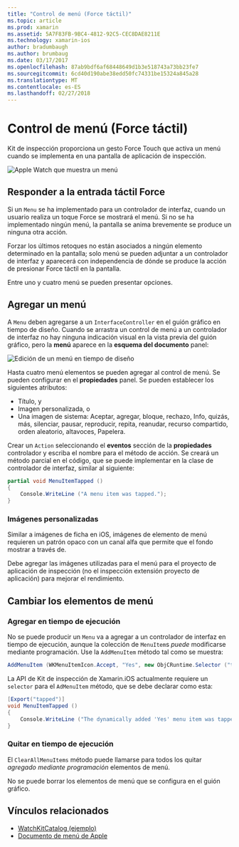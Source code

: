 ```yaml
---
title: "Control de menú (Force táctil)"
ms.topic: article
ms.prod: xamarin
ms.assetid: 5A7F83FB-9BC4-4812-92C5-CEC8DAE8211E
ms.technology: xamarin-ios
author: bradumbaugh
ms.author: brumbaug
ms.date: 03/17/2017
ms.openlocfilehash: 87ab9bdf6af68448649d1b3e518743a73bb23fe7
ms.sourcegitcommit: 6cd40d190abe38edd50fc74331be15324a845a28
ms.translationtype: MT
ms.contentlocale: es-ES
ms.lasthandoff: 02/27/2018
---
```

# <a name="menu-control-force-touch"></a>Control de menú (Force táctil)

Kit de inspección proporciona un gesto Force Touch que activa un menú cuando se implementa en una pantalla de aplicación de inspección.

![](menu-images/menu.png "Apple Watch que muestra un menú")
<!-- watch image courtesy of http://infinitapps.com/bezel/ -->

## <a name="responding-to-force-touch"></a>Responder a la entrada táctil Force

Si un `Menu` se ha implementado para un controlador de interfaz, cuando un usuario realiza un toque Force se mostrará el menú. Si no se ha implementado ningún menú, la pantalla se anima brevemente se produce un ninguna otra acción.

Forzar los últimos retoques no están asociados a ningún elemento determinado en la pantalla; solo menú se pueden adjuntar a un controlador de interfaz y aparecerá con independencia de dónde se produce la acción de presionar Force táctil en la pantalla.

Entre uno y cuatro menú se pueden presentar opciones.


## <a name="adding-a-menu"></a>Agregar un menú

A `Menu` deben agregarse a un `InterfaceController` en el guión gráfico en tiempo de diseño. Cuando se arrastra un control de menú a un controlador de interfaz no hay ninguna indicación visual en la vista previa del guión gráfico, pero la **menú** aparece en la **esquema del documento** panel:

![](menu-images/menu-action.png "Edición de un menú en tiempo de diseño")

Hasta cuatro menú elementos se pueden agregar al control de menú. Se pueden configurar en el **propiedades** panel. Se pueden establecer los siguientes atributos:

- Título, y
- Imagen personalizada, o
- Una imagen de sistema: Aceptar, agregar, bloque, rechazo, Info, quizás, más, silenciar, pausar, reproducir, repita, reanudar, recurso compartido, orden aleatorio, altavoces, Papelera.

Crear un `Action` seleccionando el **eventos** sección de la **propiedades** controlador y escriba el nombre para el método de acción. Se creará un método parcial en el código, que se puede implementar en la clase de controlador de interfaz, similar al siguiente:

```csharp
partial void MenuItemTapped ()
{
    Console.WriteLine ("A menu item was tapped.");
}
```

### <a name="custom-images"></a>Imágenes personalizadas

Similar a imágenes de ficha en iOS, imágenes de elemento de menú requieren un patrón opaco con un canal alfa que permite que el fondo mostrar a través de.

Debe agregar las imágenes utilizadas para el menú para el proyecto de aplicación de inspección (no el inspección extensión proyecto de aplicación) para mejorar el rendimiento.


## <a name="changing-the-menu-items"></a>Cambiar los elementos de menú

<!--
### Design Time Items

Menu items added the the storyboard can be shown and hidden programmatically.
-->

### <a name="adding-at-runtime"></a>Agregar en tiempo de ejecución

No se puede producir un `Menu` va a agregar a un controlador de interfaz en tiempo de ejecución, aunque la colección de `MenuItem`s *puede* modificarse mediante programación.
Use la `AddMenuItem` método tal como se muestra:

```csharp
AddMenuItem (WKMenuItemIcon.Accept, "Yes", new ObjCRuntime.Selector ("tapped"));
```

La API de Kit de inspección de Xamarin.iOS actualmente requiere un `selector` para el `AdMenuItem` método, que se debe declarar como esta:

```csharp
[Export("tapped")]
void MenuItemTapped ()
{
    Console.WriteLine ("The dynamically added 'Yes' menu item was tapped.");
}
```

### <a name="removing-at-runtime"></a>Quitar en tiempo de ejecución

El `ClearAllMenuItems` método puede llamarse para todos los quitar *agregado mediante programación* elementos de menú.

No se puede borrar los elementos de menú que se configura en el guión gráfico.



## <a name="related-links"></a>Vínculos relacionados

- [WatchKitCatalog (ejemplo)](https://developer.xamarin.com/samples/monotouch/watchOS/WatchKitCatalog/)
- [Documento de menú de Apple](https://developer.apple.com/library/prerelease/ios/documentation/General/Conceptual/WatchKitProgrammingGuide/Menus.html)
